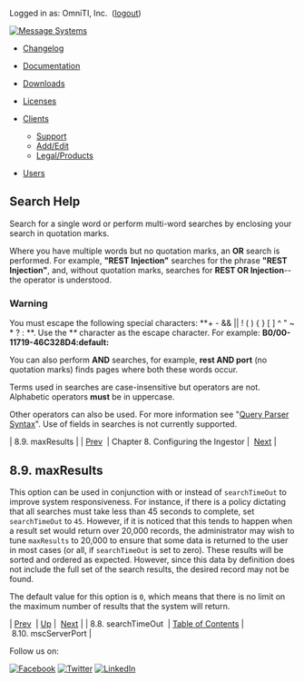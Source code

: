 Logged in as: OmniTI, Inc.  ([logout](https://support.messagesystems.com/logout.php))

[![Message Systems](https://support.messagesystems.com/images/ms-white205.png)](https://support.messagesystems.com/start.php) 

*   [Changelog](https://support.messagesystems.com/start.php?show=changelog)
*   [Documentation](https://support.messagesystems.com/docs/)
*   [Downloads](https://support.messagesystems.com/start.php)

*   [Licenses](https://support.messagesystems.com/license_summary.php)
*   <a href="">Clients</a>
    *   [Support](https://support.messagesystems.com/cs.php)
    *   [Add/Edit](https://support.messagesystems.com/edit_client.php)
    *   [Legal/Products](https://support.messagesystems.com/edit_products.php)
*   [Users](https://support.messagesystems.com/edit_customer.php)

## Search Help

Search for a single word or perform multi-word searches by enclosing your search in quotation marks.

Where you have multiple words but no quotation marks, an **OR** search is performed. For example, **"REST Injection"** searches for the phrase **"REST Injection"**, and, without quotation marks, searches for **REST OR Injection**--the operator is understood.

### Warning

You must escape the following special characters: **+ - && || ! ( ) { } [ ] ^ " ~ * ? : \**. Use the **\** character as the escape character. For example: **B0/00-11719-46C328D4\:default\:**

You can also perform **AND** searches, for example, **rest AND port** (no quotation marks) finds pages where both these words occur.

Terms used in searches are case-insensitive but operators are not. Alphabetic operators **must** be in uppercase.

Other operators can also be used. For more information see "[Query Parser Syntax](https://lucene.apache.org/core/old_versioned_docs/versions/3_0_0/queryparsersyntax.html)". Use of fields in searches is not currently supported.

| 8.9. maxResults |
| [Prev](msc.ingestor.searchtimeout.php)  | Chapter 8. Configuring the Ingestor |  [Next](msc.ingestor.mscServerPort.php) |

## 8.9. maxResults

This option can be used in conjunction with or instead of `searchTimeOut` to improve system responsiveness. For instance, if there is a policy dictating that all searches must take less than 45 seconds to complete, set `searchTimeOut` to `45`. However, if it is noticed that this tends to happen when a result set would return over 20,000 records, the administrator may wish to tune `maxResults` to 20,000 to ensure that some data is returned to the user in most cases (or all, if `searchTimeOut` is set to zero). These results will be sorted and ordered as expected. However, since this data by definition does not include the full set of the search results, the desired record may not be found.

The default value for this option is `0`, which means that there is no limit on the maximum number of results that the system will return.

| [Prev](msc.ingestor.searchtimeout.php)  | [Up](msc.ingestor.php) |  [Next](msc.ingestor.mscServerPort.php) |
| 8.8. searchTimeOut  | [Table of Contents](index.php) |  8.10. mscServerPort |

Follow us on:

[![Facebook](https://support.messagesystems.com/images/icon-facebook.png)](http://www.facebook.com/messagesystems) [![Twitter](https://support.messagesystems.com/images/icon-twitter.png)](http://twitter.com/#!/MessageSystems) [![LinkedIn](https://support.messagesystems.com/images/icon-linkedin.png)](http://www.linkedin.com/company/message-systems)
